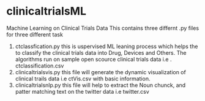 # clinicaltrialsML
Machine Learning on Clinical Trials Data 
This contains three differnt .py files for three different task
1. ctclassfication.py this is uspervised ML leaning process which helps the to classify the clinical trials data into Drug, Devices and Others. The algorithms run on sample open scource clinical trials data i.e . ctclassification.csv
2. clinicaltrialsvis.py this file will generate the dynamic visualization of clinical trails data i.e ctVis.csv with basic information. 
3. clinicaltrialsnlp.py this file will help to extract the Noun chunck, and patter matching text on the twitter data i.e twitter.csv  
